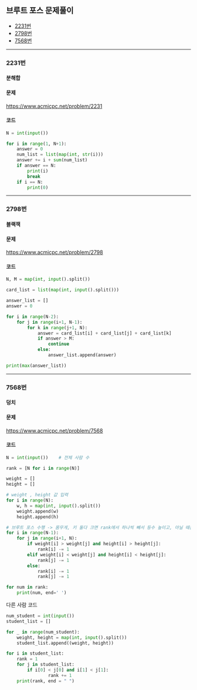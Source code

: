 ## 브루트 포스 문제풀이

- [2231번](#2231번)
- [2798번](#2798번)
- [7568번](#7568번)

----------------------------------------------------


### 2231번
#### 분해합

#### 문제
https://www.acmicpc.net/problem/2231

#### 코드

``` python
N = int(input())

for i in range(1, N+1):
    answer = 0
    num_list = list(map(int, str(i)))
    answer += i + sum(num_list)
    if answer == N:
        print(i)
        break
    if i == N:
        print(0)
```


----------------------------------------------------


### 2798번
#### 블랙잭

#### 문제
https://www.acmicpc.net/problem/2798

#### 코드

```python
N, M = map(int, input().split())

card_list = list(map(int, input().split()))

answer_list = []
answer = 0

for i in range(N-2):
    for j in range(i+1, N-1):
        for k in range(j+1, N):
            answer = card_list[i] + card_list[j] + card_list[k]
            if answer > M:
                continue
            else:
                answer_list.append(answer)

print(max(answer_list))
```

----------------------------------------------------


### 7568번
#### 덩치

#### 문제
https://www.acmicpc.net/problem/7568

#### 코드

```python
N = int(input())    # 전체 사람 수

rank = [N for i in range(N)]

weight = []
height = []

# weight , height 값 입력
for i in range(N):
    w, h = map(int, input().split())
    weight.append(w)
    height.append(h)

# 브루트 포스 수행 -> 몸무게, 키 둘다 크면 rank에서 하나씩 빼서 등수 높이고, 아닐 때는 둘다 빼줌
for i in range(N-1):
    for j in range(i+1, N):
        if weight[i] > weight[j] and height[i] > height[j]:
            rank[i] -= 1
        elif weight[i] < weight[j] and height[i] < height[j]:
            rank[j] -= 1
        else:
            rank[i] -= 1
            rank[j] -= 1

for num in rank:
    print(num, end=' ')
```

다른 사람 코드

```python
num_student = int(input())
student_list = []

for _ in range(num_student):
    weight, height = map(int, input().split())
    student_list.append((weight, height))

for i in student_list:
    rank = 1
    for j in student_list:
        if i[0] < j[0] and i[1] < j[1]:
                rank += 1
    print(rank, end = " ")
```
